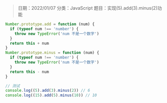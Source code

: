 > 日期：2022/01/07
分类：JavaScript
题目：实现(5).add(3).minus(2)功能

```JavaScript
Number.prototype.add = function (num) {
  if (typeof num !== 'number') {
    throw new TypeError('num 不是一个数字')
  }
  return this + num
}
Number.prototype.minus = function (num) {
  if (typeof num !== 'number') {
    throw new TypeError('num 不是一个数字')
  }
  return this - num
}

// 测试
console.log((5).add(3).minus(2)) // 6
console.log((15).add(5).minus(10)) // 10

```

